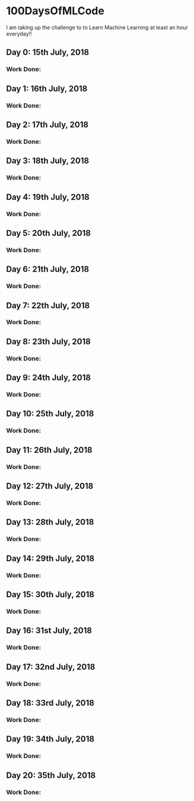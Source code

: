 # 100DaysOfMLCode

I am taking up the challenge to to Learn Machine Learning at least an hour everyday!!

## Day 0: 15th July, 2018
### Work Done: 

## Day 1: 16th July, 2018
### Work Done: 

## Day 2: 17th July, 2018
### Work Done:

## Day 3: 18th July, 2018
### Work Done: 

## Day 4: 19th July, 2018
### Work Done: 

## Day 5: 20th July, 2018
### Work Done: 

## Day 6: 21th July, 2018
### Work Done: 

## Day 7: 22th July, 2018
### Work Done: 

## Day 8: 23th July, 2018
### Work Done: 

## Day 9: 24th July, 2018
### Work Done: 

## Day 10: 25th July, 2018
### Work Done: 

## Day 11: 26th July, 2018
### Work Done: 

## Day 12: 27th July, 2018
### Work Done: 

## Day 13: 28th July, 2018
### Work Done: 

## Day 14: 29th July, 2018
### Work Done: 

## Day 15: 30th July, 2018
### Work Done: 

## Day 16: 31st July, 2018
### Work Done: 

## Day 17: 32nd July, 2018
### Work Done: 

## Day 18: 33rd July, 2018
### Work Done: 

## Day 19: 34th July, 2018
### Work Done: 

## Day 20: 35th July, 2018
### Work Done: 

